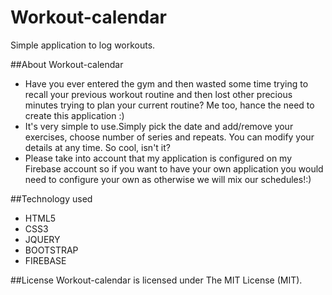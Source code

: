 # Workout-calendar
Simple application to log workouts.

##About Workout-calendar
* Have you ever entered the gym and then wasted some time trying to recall your previous workout routine and then lost other precious minutes trying to plan your current routine? Me too, hance the need to create this application :)
* It's very simple to use.Simply pick the date and add/remove your exercises, choose number of series and repeats.
You can modify your details at any time. So cool, isn't it?
* Please take into account that my application is configured on my Firebase account so if you want to have your own application you would need to configure your own as otherwise we will mix our schedules!:)

##Technology used
* HTML5
* CSS3
* JQUERY
* BOOTSTRAP
* FIREBASE

##License
Workout-calendar is licensed under The MIT License (MIT).

